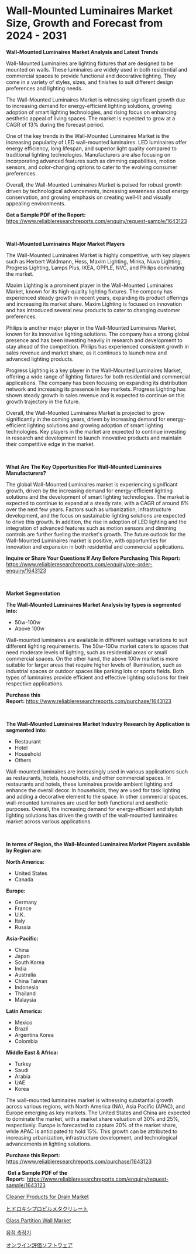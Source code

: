 <p><h1>Wall-Mounted Luminaires Market Size, Growth and Forecast from 2024 - 2031</h1></p><p><strong>Wall-Mounted Luminaires Market Analysis and Latest Trends</strong></p>
<p><p>Wall-Mounted Luminaires are lighting fixtures that are designed to be mounted on walls. These luminaires are widely used in both residential and commercial spaces to provide functional and decorative lighting. They come in a variety of styles, sizes, and finishes to suit different design preferences and lighting needs.</p><p>The Wall-Mounted Luminaires Market is witnessing significant growth due to increasing demand for energy-efficient lighting solutions, growing adoption of smart lighting technologies, and rising focus on enhancing aesthetic appeal of living spaces. The market is expected to grow at a CAGR of 13% during the forecast period.</p><p>One of the key trends in the Wall-Mounted Luminaires Market is the increasing popularity of LED wall-mounted luminaires. LED luminaires offer energy efficiency, long lifespan, and superior light quality compared to traditional lighting technologies. Manufacturers are also focusing on incorporating advanced features such as dimming capabilities, motion sensors, and color-changing options to cater to the evolving consumer preferences.</p><p>Overall, the Wall-Mounted Luminaires Market is poised for robust growth driven by technological advancements, increasing awareness about energy conservation, and growing emphasis on creating well-lit and visually appealing environments.</p></p>
<p><strong>Get a Sample PDF of the Report:&nbsp;</strong> <a href="https://www.reliableresearchreports.com/enquiry/request-sample/1643123">https://www.reliableresearchreports.com/enquiry/request-sample/1643123</a></p>
<p>&nbsp;</p>
<p><strong>Wall-Mounted Luminaires Major Market Players</strong></p>
<p><p>The Wall-Mounted Luminaires Market is highly competitive, with key players such as Herbert Waldmann, Hess, Maxim Lighting, Minka, Nuvo Lighting, Progress Lighting, Lamps Plus, IKEA, OPPLE, NVC, and Philips dominating the market. </p><p>Maxim Lighting is a prominent player in the Wall-Mounted Luminaires Market, known for its high-quality lighting fixtures. The company has experienced steady growth in recent years, expanding its product offerings and increasing its market share. Maxim Lighting is focused on innovation and has introduced several new products to cater to changing customer preferences.</p><p>Philips is another major player in the Wall-Mounted Luminaires Market, known for its innovative lighting solutions. The company has a strong global presence and has been investing heavily in research and development to stay ahead of the competition. Philips has experienced consistent growth in sales revenue and market share, as it continues to launch new and advanced lighting products.</p><p>Progress Lighting is a key player in the Wall-Mounted Luminaires Market, offering a wide range of lighting fixtures for both residential and commercial applications. The company has been focusing on expanding its distribution network and increasing its presence in key markets. Progress Lighting has shown steady growth in sales revenue and is expected to continue on this growth trajectory in the future.</p><p>Overall, the Wall-Mounted Luminaires Market is projected to grow significantly in the coming years, driven by increasing demand for energy-efficient lighting solutions and growing adoption of smart lighting technologies. Key players in the market are expected to continue investing in research and development to launch innovative products and maintain their competitive edge in the market.</p></p>
<p>&nbsp;</p>
<p><strong>What Are The Key Opportunities For Wall-Mounted Luminaires Manufacturers?</strong></p>
<p><p>The global Wall-Mounted Luminaires market is experiencing significant growth, driven by the increasing demand for energy-efficient lighting solutions and the development of smart lighting technologies. The market is expected to continue to expand at a steady rate, with a CAGR of around 6% over the next few years. Factors such as urbanization, infrastructure development, and the focus on sustainable lighting solutions are expected to drive this growth. In addition, the rise in adoption of LED lighting and the integration of advanced features such as motion sensors and dimming controls are further fueling the market's growth. The future outlook for the Wall-Mounted Luminaires market is positive, with opportunities for innovation and expansion in both residential and commercial applications.</p></p>
<p><strong>Inquire or Share Your Questions If Any Before Purchasing This Report:</strong> <a href="https://www.reliableresearchreports.com/enquiry/pre-order-enquiry/1643123">https://www.reliableresearchreports.com/enquiry/pre-order-enquiry/1643123</a></p>
<p>&nbsp;</p>
<p><strong>Market Segmentation</strong></p>
<p><strong>The Wall-Mounted Luminaires Market Analysis by types is segmented into:</strong></p>
<p><ul><li>50w-100w</li><li>Above 100w</li></ul></p>
<p><p>Wall-mounted luminaires are available in different wattage variations to suit different lighting requirements. The 50w-100w market caters to spaces that need moderate levels of lighting, such as residential areas or small commercial spaces. On the other hand, the above 100w market is more suitable for larger areas that require higher levels of illumination, such as industrial spaces or outdoor spaces like parking lots or sports fields. Both types of luminaires provide efficient and effective lighting solutions for their respective applications.</p></p>
<p><strong>Purchase this Report:&nbsp;</strong><a href="https://www.reliableresearchreports.com/purchase/1643123">https://www.reliableresearchreports.com/purchase/1643123</a></p>
<p>&nbsp;</p>
<p><strong>The Wall-Mounted Luminaires Market Industry Research by Application is segmented into:</strong></p>
<p><ul><li>Restaurant</li><li>Hotel</li><li>Household</li><li>Others</li></ul></p>
<p><p>Wall-mounted luminaires are increasingly used in various applications such as restaurants, hotels, households, and other commercial spaces. In restaurants and hotels, these luminaires provide ambient lighting and enhance the overall decor. In households, they are used for task lighting and adding a decorative element to the space. In other commercial spaces, wall-mounted luminaires are used for both functional and aesthetic purposes. Overall, the increasing demand for energy-efficient and stylish lighting solutions has driven the growth of the wall-mounted luminaires market across various applications.</p></p>
<p>&nbsp;</p>
<p><strong>In terms of Region, the Wall-Mounted Luminaires Market Players available by Region are:</strong></p>
<p>
    <p> <strong> North America: </strong>
        <ul>
            <li>United States</li>
            <li>Canada</li>
        </ul>
        </p> 
    <p> <strong> Europe: </strong>
        <ul>
            <li>Germany</li>
            <li>France</li>
            <li>U.K.</li>
            <li>Italy</li>
            <li>Russia</li>
        </ul>
        </p> 
    <p> <strong> Asia-Pacific: </strong>
        <ul>
            <li>China</li>
            <li>Japan</li>
            <li>South Korea</li>
            <li>India</li>
            <li>Australia</li>
            <li>China Taiwan</li>
            <li>Indonesia</li>
            <li>Thailand</li>
            <li>Malaysia</li>
        </ul>
        </p> 
    <p> <strong> Latin America: </strong>
        <ul>
            <li>Mexico</li>
            <li>Brazil</li>
            <li>Argentina Korea</li>
            <li>Colombia</li>
        </ul>
        </p> 
    <p> <strong> Middle East & Africa: </strong>
        <ul>
            <li>Turkey</li>
            <li>Saudi</li>
            <li>Arabia</li>
            <li>UAE</li>
            <li>Korea</li>
        </ul>
    </p>
    </p>
<p><p>The wall-mounted luminaires market is witnessing substantial growth across various regions, with North America (NA), Asia Pacific (APAC), and Europe emerging as key markets. The United States and China are expected to dominate the market, with a market share valuation of 30% and 25%, respectively. Europe is forecasted to capture 20% of the market share, while APAC is anticipated to hold 15%. This growth can be attributed to increasing urbanization, infrastructure development, and technological advancements in lighting solutions.</p></p>
<p><strong>Purchase this Report: </strong><a href="https://www.reliableresearchreports.com/purchase/1643123">https://www.reliableresearchreports.com/purchase/1643123</a></p>
<p>&nbsp;<strong>Get a Sample PDF of the Report:&nbsp;&nbsp;</strong><a href="https://www.reliableresearchreports.com/enquiry/request-sample/1643123">https://www.reliableresearchreports.com/enquiry/request-sample/1643123</a></p>
<p><strong></strong></p>
<p><p><a href="https://issuu.com/reportprime-2/docs/cleaner-products-for-drain-market-size-2030.pptx">Cleaner Products for Drain Market</a></p><p><a href="https://medium.com/@reyeshowell655/%E3%83%92%E3%83%89%E3%83%AD%E3%82%AD%E3%82%B7%E3%83%97%E3%83%AD%E3%83%94%E3%83%AB%E3%83%A1%E3%82%BF%E3%82%AF%E3%83%AA%E3%83%AC%E3%83%BC%E3%83%88%E5%B8%82%E5%A0%B4%E3%83%AC%E3%83%9D%E3%83%BC%E3%83%88%E3%81%AF-%E3%81%93%E3%81%AE%E5%B8%82%E5%A0%B4%E3%81%AE%E6%9C%80%E6%96%B0%E3%81%AE%E3%83%88%E3%83%AC%E3%83%B3%E3%83%89%E3%81%A8%E6%88%90%E9%95%B7%E6%A9%9F%E4%BC%9A%E3%82%92%E6%98%8E%E3%82%89%E3%81%8B%E3%81%AB%E3%81%97%E3%81%BE%E3%81%99-5bca9060eac4">ヒドロキシプロピルメタクリレート</a></p><p><a href="https://view.publitas.com/reportprime-1/glass-partition-wall-market-size-global-industry-overview-market-segmentation-and-forecast-2024-to-2031/">Glass Partition Wall Market</a></p><p><a href="https://medium.com/@henrywheeler53/%EC%9C%B5%EC%A0%90%EC%B8%A1%EC%A0%95%EA%B8%B0-%EC%8B%9C%EC%9E%A5-%EC%8B%9C%EC%9E%A5-cagr-%EC%8B%9C%EC%9E%A5-%EB%8F%99%ED%96%A5-%EB%B0%8F-%EC%84%B1%EC%9E%A5-%EC%A0%84%EB%9E%B5%EC%97%90-%EB%8C%80%ED%95%9C-%ED%86%B5%EC%B0%B0%EB%A0%A5-52ecb0a28639">융점 측정기</a></p><p><a href="https://github.com/wkuactfdzwizk06/Market-Research-Report-List-1/blob/main/8570687183583.md">オンライン評価ソフトウェア</a></p></p>